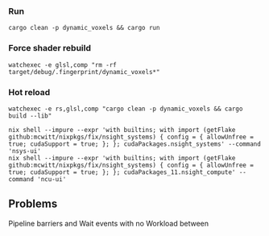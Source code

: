 

### Run
```shell
cargo clean -p dynamic_voxels && cargo run
```

### Force shader rebuild
```shell
watchexec -e glsl,comp "rm -rf target/debug/.fingerprint/dynamic_voxels*"
```

### Hot reload
```shell
watchexec -e rs,glsl,comp "cargo clean -p dynamic_voxels && cargo build --lib"
```

```shell 
nix shell --impure --expr 'with builtins; with import (getFlake github:mcwitt/nixpkgs/fix/nsight_systems) { config = { allowUnfree = true; cudaSupport = true; }; }; cudaPackages.nsight_systems' --command 'nsys-ui'
nix shell --impure --expr 'with builtins; with import (getFlake github:mcwitt/nixpkgs/fix/nsight_systems) { config = { allowUnfree = true; cudaSupport = true; }; }; cudaPackages_11.nsight_compute' --command 'ncu-ui'
```

## Problems
Pipeline barriers and Wait events with no Workload between

